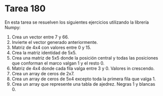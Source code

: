 # Tarea 180

En esta tarea se resuelven los siguientes ejercicios utilizando la librería Numpy:

1. Crea un vector entre 7 y 66.
2. Invierte el vector generado anteriormente.
3. Matriz de 4x4 con valores entre 0 y 15.
5. Crea la matriz identidad de 5x5.
6. Crea una matriz de 5x5 donde la posición central y todas las posiciones que conforman el marco valgan 1 y el resto 0.
7. Matriz de 4x4 donde cada fila valga entre 3 y 0. Valores in crescendo.
8. Crea un array de ceros de 2x7.
9. Crea un array de ceros de 5x4 excepto toda la primera fila que valga 1.
10. Crea un array que represente una tabla de ajedrez. Negras 1 y blancas 0.
